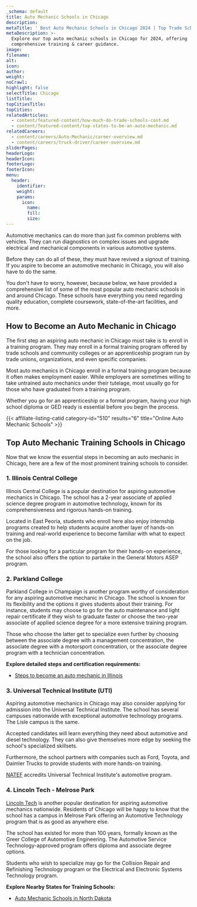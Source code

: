 ```yaml
---
_schema: default
title: Auto Mechanic Schools in Chicago
description:
metaTitle: ' Best Auto Mechanic Schools in Chicago 2024 | Top Trade Schools'
metaDescription: >-
  Explore our top auto mechanic schools in Chicago for 2024, offering
  comprehensive training & career guidance.
image:
filename:
alt:
icon:
author:
weight:
noCrawl:
highlight: false
selectTitle: Chicago
listTitle:
topCitiesTitle:
topCities:
relatedArticles:
  - content/featured-content/how-much-do-trade-schools-cost.md
  - content/featured-content/top-states-to-be-an-auto-mechanic.md
relatedCareers:
  - content/careers/Auto-Mechanic/career-overview.md
  - content/careers/truck-driver/career-overview.md
sliderPages:
headerLogo:
headerIcon:
footerLogo:
footerIcon:
menu:
  header:
    identifier:
    weight:
    params:
      icon:
        name:
        fill:
        size:
---
```

Automotive mechanics can do more than just fix common problems with vehicles. They can run diagnostics on complex issues and upgrade electrical and mechanical components in various automotive systems.

Before they can do all of these, they must have revived a signout of training. If you aspire to become an automotive mechanic in Chicago, you will also have to do the same.

You don't have to worry, however, because below, we have provided a comprehensive list of some of the most popular auto mechanic schools in and around Chicago. These schools have everything you need regarding quality education, complete coursework, state-of-the-art facilities, and more.

## **How to Become an Auto Mechanic in Chicago**

The first step an aspiring auto mechanic in Chicago must take is to enroll in a training program. They may enroll in a formal training program offered by trade schools and community colleges or an apprenticeship program run by trade unions, organizations, and even specific companies.

Most auto mechanics in Chicago enroll in a formal training program because it often makes employment easier. While employers are sometimes willing to take untrained auto mechanics under their tutelage, most usually go for those who have graduated from a training program.

Whether you go for an apprenticeship or a formal program, having your high school diploma or GED ready is essential before you begin the process.

{{< affiliate-listing-catid category-id="510" results="6" title="Online Auto Mechanic Schools" >}}

## **Top Auto Mechanic Training Schools in Chicago**

Now that we know the essential steps in becoming an auto mechanic in Chicago, here are a few of the most prominent training schools to consider.

### **1\. Illinois Central College**

Illinois Central College is a popular destination for aspiring automotive mechanics in Chicago. The school has a 2-year associate of applied science degree program in automotive technology, known for its comprehensiveness and rigorous hands-on training.

Located in East Peoria, students who enroll here also enjoy internship programs created to help students acquire another layer of hands-on training and real-world experience to become familiar with what to expect on the job.

For those looking for a particular program for their hands-on experience, the school also offers the option to partake in the General Motors ASEP program.

### 2\. Parkland College

Parkland College in Champaign is another program worthy of consideration for any aspiring automotive mechanic in Chicago. The school is known for its flexibility and the options it gives students about their training. For instance, students may choose to go for the auto maintenance and light repair certificate if they wish to graduate faster or choose the two-year associate of applied science degree for a more extensive training program.

Those who choose the latter get to specialize even further by choosing between the associate degree with a management concentration, the associate degree with a motorsport concentration, or the associate degree program with a technician concentration.

**Explore detailed steps and certification requirements:**

* [Steps to become an auto mechanic in Illinois](https://toptradeschools.com/near-you/auto-mechanic/illinois)

### 3\. Universal Technical Institute (UTI)

Aspiring automotive mechanics in Chicago may also consider applying for admission into the Universal Technical Institute. The school has several campuses nationwide with exceptional automotive technology programs. The Lisle campus is the same.

Accepted candidates will learn everything they need about automotive and diesel technology. They can also give themselves more edge by seeking the school's specialized skillsets.

Furthermore, the school partners with companies such as Ford, Toyota, and Daimler Trucks to provide students with more hands-on training.

[NATEF](https://automechanicschools.com/natef/) accredits Universal Technical Institute's automotive program.

### 4\. Lincoln Tech - Melrose Park

[Lincoln Tech](https://www.lincolntech.edu/campus/melrose-park-il) is another popular destination for aspiring automotive mechanics nationwide. Residents of Chicago will be happy to know that the school has a campus in Melrose Park offering an Automotive Technology program that is as good as anywhere else.

The school has existed for more than 100 years, formally known as the Greer College of Automotive Engineering. The Automotive Service Technology-approved program offers diploma and associate degree options.

Students who wish to specialize may go for the Collision Repair and Refinishing Technology program or the Electrical and Electronic Systems Technology program.

**Explore Nearby States for Training Schools:**

* [Auto Mechanic Schools in North Dakota](https://toptradeschools.com/near-you/auto-mechanic/north-dakota/)